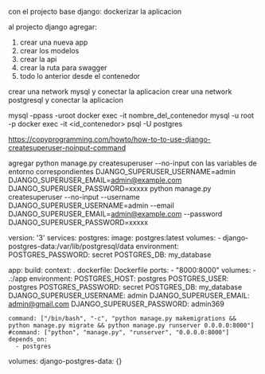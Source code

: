 con el projecto base django:
    dockerizar la aplicacion

al projecto django agregar:
   1) crear una nueva app
   2) crear los modelos 
   3) crear la api
   4) crear la ruta para swagger
   5) todo lo anterior desde el contenedor

crear una network mysql y conectar la aplicacion
crear una network postgresql y conectar la aplicacion

mysql -ppass -uroot
docker exec -it nombre_del_contenedor mysql -u root -p
docker exec -it <id_contenedor> psql -U postgres

https://copyprogramming.com/howto/how-to-to-use-django-createsuperuser-noinput-command

agregar python manage.py createsuperuser --no-input con las variables de entorno correspondientes
DJANGO_SUPERUSER_USERNAME=admin DJANGO_SUPERUSER_EMAIL=admin@example.com DJANGO_SUPERUSER_PASSWORD=xxxxx
python manage.py createsuperuser --no-input --username DJANGO_SUPERUSER_USERNAME=admin --email DJANGO_SUPERUSER_EMAIL=admin@example.com --password DJANGO_SUPERUSER_PASSWORD=xxxxx

version: '3'
services:
  postgres:
    image: postgres:latest
    volumes:
      - django-postgres-data:/var/lib/postgresql/data
    environment:
      POSTGRES_PASSWORD: secret
      POSTGRES_DB: my_database

  app:
    build:
      context: .
      dockerfile: Dockerfile
    ports:
      - "8000:8000"
    volumes:
      - .:/app
    environment:
      POSTGRES_HOST: postgres
      POSTGRES_USER: postgres
      POSTGRES_PASSWORD: secret
      POSTGRES_DB: my_database
      DJANGO_SUPERUSER_USERNAME: admin
      DJANGO_SUPERUSER_EMAIL: admin@gmail.com
      DJANGO_SUPERUSER_PASSWORD: admin369

    command: ["/bin/bash", "-c", "python manage.py makemigrations && python manage.py migrate && python manage.py runserver 0.0.0.0:8000"]
    #command: ["python", "manage.py", "runserver", "0.0.0.0:8000"]
    depends_on:
      - postgres

volumes:
  django-postgres-data: {}
